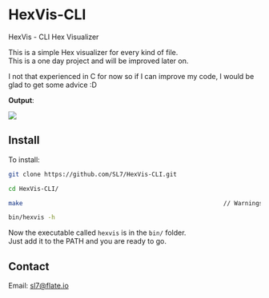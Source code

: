 # HexVis-CLI
HexVis - CLI Hex Visualizer

This is a simple Hex visualizer for every kind of file.  
This is a one day project and will be improved later on.  

I not that experienced in C for now so if I can improve my code, I would be glad to get some advice :D

**Output**:  

![](https://i.imgur.com/snBqitR.png)

## Install

To install:

```bash
git clone https://github.com/SL7/HexVis-CLI.git

cd HexVis-CLI/

make                                                        // Warnings might occur, just ignore

bin/hexvis -h
```

Now the executable called `hexvis` is in the `bin/` folder.  
Just add it to the PATH and you are ready to go.  

## Contact

Email: sl7@flate.io

